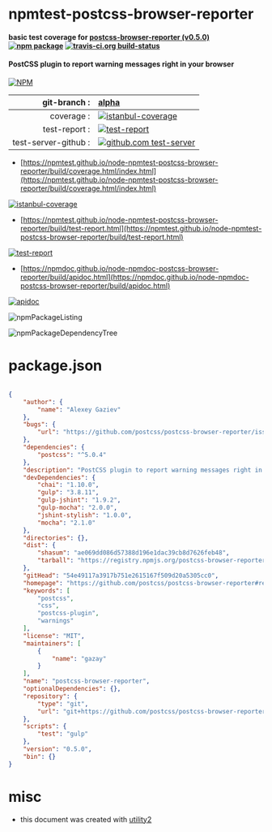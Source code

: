# npmtest-postcss-browser-reporter

#### basic test coverage for  [postcss-browser-reporter (v0.5.0)](https://github.com/postcss/postcss-browser-reporter#readme)  [![npm package](https://img.shields.io/npm/v/npmtest-postcss-browser-reporter.svg?style=flat-square)](https://www.npmjs.org/package/npmtest-postcss-browser-reporter) [![travis-ci.org build-status](https://api.travis-ci.org/npmtest/node-npmtest-postcss-browser-reporter.svg)](https://travis-ci.org/npmtest/node-npmtest-postcss-browser-reporter)

#### PostCSS plugin to report warning messages right in your browser

[![NPM](https://nodei.co/npm/postcss-browser-reporter.png?downloads=true&downloadRank=true&stars=true)](https://www.npmjs.com/package/postcss-browser-reporter)

| git-branch : | [alpha](https://github.com/npmtest/node-npmtest-postcss-browser-reporter/tree/alpha)|
|--:|:--|
| coverage : | [![istanbul-coverage](https://npmtest.github.io/node-npmtest-postcss-browser-reporter/build/coverage.badge.svg)](https://npmtest.github.io/node-npmtest-postcss-browser-reporter/build/coverage.html/index.html)|
| test-report : | [![test-report](https://npmtest.github.io/node-npmtest-postcss-browser-reporter/build/test-report.badge.svg)](https://npmtest.github.io/node-npmtest-postcss-browser-reporter/build/test-report.html)|
| test-server-github : | [![github.com test-server](https://npmtest.github.io/node-npmtest-postcss-browser-reporter/GitHub-Mark-32px.png)](https://npmtest.github.io/node-npmtest-postcss-browser-reporter/build/app/index.html) | | build-artifacts : | [![build-artifacts](https://npmtest.github.io/node-npmtest-postcss-browser-reporter/glyphicons_144_folder_open.png)](https://github.com/npmtest/node-npmtest-postcss-browser-reporter/tree/gh-pages/build)|

- [https://npmtest.github.io/node-npmtest-postcss-browser-reporter/build/coverage.html/index.html](https://npmtest.github.io/node-npmtest-postcss-browser-reporter/build/coverage.html/index.html)

[![istanbul-coverage](https://npmtest.github.io/node-npmtest-postcss-browser-reporter/build/screenCapture.buildCi.browser.%252Ftmp%252Fbuild%252Fcoverage.lib.html.png)](https://npmtest.github.io/node-npmtest-postcss-browser-reporter/build/coverage.html/index.html)

- [https://npmtest.github.io/node-npmtest-postcss-browser-reporter/build/test-report.html](https://npmtest.github.io/node-npmtest-postcss-browser-reporter/build/test-report.html)

[![test-report](https://npmtest.github.io/node-npmtest-postcss-browser-reporter/build/screenCapture.buildCi.browser.%252Ftmp%252Fbuild%252Ftest-report.html.png)](https://npmtest.github.io/node-npmtest-postcss-browser-reporter/build/test-report.html)

- [https://npmdoc.github.io/node-npmdoc-postcss-browser-reporter/build/apidoc.html](https://npmdoc.github.io/node-npmdoc-postcss-browser-reporter/build/apidoc.html)

[![apidoc](https://npmdoc.github.io/node-npmdoc-postcss-browser-reporter/build/screenCapture.buildCi.browser.%252Ftmp%252Fbuild%252Fapidoc.html.png)](https://npmdoc.github.io/node-npmdoc-postcss-browser-reporter/build/apidoc.html)

![npmPackageListing](https://npmtest.github.io/node-npmtest-postcss-browser-reporter/build/screenCapture.npmPackageListing.svg)

![npmPackageDependencyTree](https://npmtest.github.io/node-npmtest-postcss-browser-reporter/build/screenCapture.npmPackageDependencyTree.svg)



# package.json

```json

{
    "author": {
        "name": "Alexey Gaziev"
    },
    "bugs": {
        "url": "https://github.com/postcss/postcss-browser-reporter/issues"
    },
    "dependencies": {
        "postcss": "^5.0.4"
    },
    "description": "PostCSS plugin to report warning messages right in your browser",
    "devDependencies": {
        "chai": "1.10.0",
        "gulp": "3.8.11",
        "gulp-jshint": "1.9.2",
        "gulp-mocha": "2.0.0",
        "jshint-stylish": "1.0.0",
        "mocha": "2.1.0"
    },
    "directories": {},
    "dist": {
        "shasum": "ae069dd086d57388d196e1dac39cb8d7626feb48",
        "tarball": "https://registry.npmjs.org/postcss-browser-reporter/-/postcss-browser-reporter-0.5.0.tgz"
    },
    "gitHead": "54e49117a3917b751e2615167f509d20a5305cc0",
    "homepage": "https://github.com/postcss/postcss-browser-reporter#readme",
    "keywords": [
        "postcss",
        "css",
        "postcss-plugin",
        "warnings"
    ],
    "license": "MIT",
    "maintainers": [
        {
            "name": "gazay"
        }
    ],
    "name": "postcss-browser-reporter",
    "optionalDependencies": {},
    "repository": {
        "type": "git",
        "url": "git+https://github.com/postcss/postcss-browser-reporter.git"
    },
    "scripts": {
        "test": "gulp"
    },
    "version": "0.5.0",
    "bin": {}
}
```



# misc
- this document was created with [utility2](https://github.com/kaizhu256/node-utility2)
